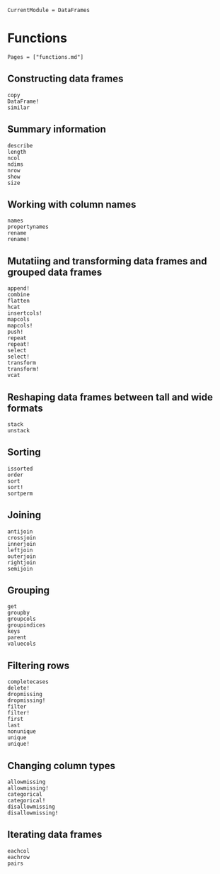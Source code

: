 ```@meta
CurrentModule = DataFrames
```

# Functions

```@index
Pages = ["functions.md"]
```

## Constructing data frames
```@docs
copy
DataFrame!
similar
```

## Summary information
```@docs
describe
length
ncol
ndims
nrow
show
size
```

## Working with column names
```@docs
names
propertynames
rename
rename!
```

## Mutatiing and transforming data frames and grouped data frames
```@docs
append!
combine
flatten
hcat
insertcols!
mapcols
mapcols!
push!
repeat
repeat!
select
select!
transform
transform!
vcat
```

## Reshaping data frames between tall and wide formats
```@docs
stack
unstack
```

## Sorting
```@docs
issorted
order
sort
sort!
sortperm
```

## Joining
```@docs
antijoin
crossjoin
innerjoin
leftjoin
outerjoin
rightjoin
semijoin
```

## Grouping
```@docs
get
groupby
groupcols
groupindices
keys
parent
valuecols
```

## Filtering rows
```@docs
completecases
delete!
dropmissing
dropmissing!
filter
filter!
first
last
nonunique
unique
unique!
```

## Changing column types
```@docs
allowmissing
allowmissing!
categorical
categorical!
disallowmissing
disallowmissing!
```

## Iterating data frames
```@docs
eachcol
eachrow
pairs
```
